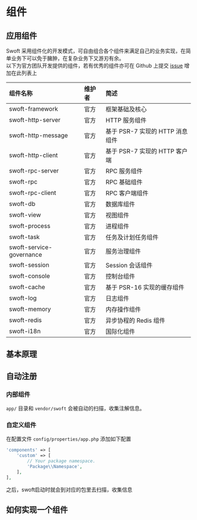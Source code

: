 # 组件

## 应用组件
Swoft 采用组件化的开发模式，可自由组合各个组件来满足自己的业务实现，在简单业务下可以免于臃肿，在复杂业务下又游刃有余。  
以下为官方团队开发提供的组件，若有优秀的组件亦可在 Github 上提交 [issue](https://github.com/swoft-cloud/swoft-doc/issues) 增加在此列表上  

组件名称 | 维护者 | 简述
:- | :- | :- |
swoft-framework | 官方 | 框架基础及核心
swoft-http-server | 官方 | HTTP 服务组件
swoft-http-message | 官方 | 基于 PSR-7 实现的 HTTP 消息组件
swoft-http-client | 官方 | 基于 PSR-7 实现的 HTTP 客户端
swoft-rpc-server | 官方 | RPC 服务组件
swoft-rpc | 官方 | RPC 基础组件
swoft-rpc-client | 官方 | RPC 客户端组件
swoft-db | 官方 | 数据库组件
swoft-view | 官方 | 视图组件
swoft-process | 官方 | 进程组件
swoft-task | 官方 | 任务及计划任务组件
swoft-service-governance | 官方 | 服务治理组件
swoft-session | 官方 | Session 会话组件
swoft-console | 官方 | 控制台组件
swoft-cache | 官方 | 基于 PSR-16 实现的缓存组件
swoft-log | 官方 | 日志组件
swoft-memory | 官方 | 内存操作组件
swoft-redis | 官方 | 异步协程的 Redis 组件
swoft-i18n | 官方 | 国际化组件

## 基本原理

## 自动注册

### 内部组件

`app/` 目录和 `vendor/swoft` 会被自动的扫描，收集注解信息。

### 自定义组件

在配置文件 `config/properties/app.php` 添加如下配置

```php
'components' => [
    'custom' => [
        // Your package namespace.
        'Package\\Namespace',
    ],
],
```

之后，swoft启动时就会到对应的包里去扫描，收集信息

## 如何实现一个组件
